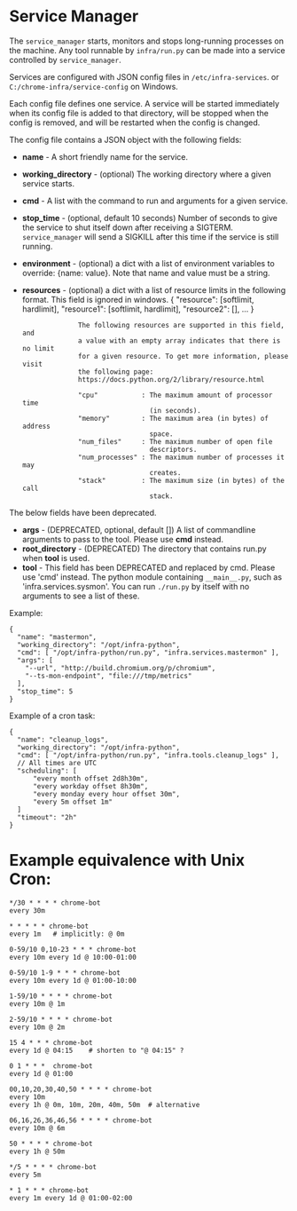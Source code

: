 # Service Manager

The `service_manager` starts, monitors and stops long-running processes on the
machine.  Any tool runnable by `infra/run.py` can be made into a service
controlled by `service_manager`.

Services are configured with JSON config files in `/etc/infra-services`.
or `C:/chrome-infra/service-config` on Windows.

Each config file defines one service.  A service will be started immediately
when its config file is added to that directory, will be stopped when the config
is removed, and will be restarted when the config is changed.

The config file contains a JSON object with the following fields:

* __name__              - A short friendly name for the service.
* __working_directory__ - (optional) The working directory where a given
                          service starts.
* __cmd__               - A list with the command to run and arguments for
                          a given service.
* __stop\_time__  - (optional, default 10 seconds) Number of seconds to give the
                   service to shut itself down after receiving a SIGTERM.
                   `service_manager` will send a SIGKILL after this time if the
                   service is still running.
* __environment__ - (optional) a dict with a list of environment variables to
                    override: {name: value}. Note that name and value must be a
                    string.
* __resources__   - (optional) a dict with a list of resource limits in the
                    following format. This field is ignored in windows.
                    {
                      "resource": [softlimit, hardlimit],
                      "resource1": [softlimit, hardlimit],
                      "resource2": [],
                      ...
                    }

                    The following resources are supported in this field, and
                    a value with an empty array indicates that there is no limit
                    for a given resource. To get more information, please visit
                    the following page:
                    https://docs.python.org/2/library/resource.html

                    "cpu"           : The maximum amount of processor time
                                      (in seconds).
                    "memory"        : The maximum area (in bytes) of address
                                      space.
                    "num_files"     : The maximum number of open file
                                      descriptors.
                    "num_processes" : The maximum number of processes it may
                                      creates.
                    "stack"         : The maximum size (in bytes) of the call
                                      stack.

The below fields have been deprecated.

* __args__       - (DEPRECATED, optional, default [])
                   A list of commandline arguments to pass to the tool.
                   Please use __cmd__ instead.
* __root_directory__  - (DEPRECATED)
                        The directory that contains run.py when __tool__ is
                        used.
* __tool__      - This field has been DEPRECATED and replaced by cmd. Please
                  use 'cmd' instead.
                  The python module containing `__main__.py`, such as
                  'infra.services.sysmon'.  You can run `./run.py` by itself
                  with
                  no arguments to see a list of these.

Example:

    {
      "name": "mastermon",
      "working_directory": "/opt/infra-python",
      "cmd": [ "/opt/infra-python/run.py", "infra.services.mastermon" ],
      "args": [
        "--url", "http://build.chromium.org/p/chromium",
        "--ts-mon-endpoint", "file:///tmp/metrics"
      ],
      "stop_time": 5
    }


Example of a cron task:

    {
      "name": "cleanup_logs",
      "working_directory": "/opt/infra-python",
      "cmd": [ "/opt/infra-python/run.py", "infra.tools.cleanup_logs" ],
      // All times are UTC
      "scheduling": [
          "every month offset 2d8h30m",
          "every workday offset 8h30m",
          "every monday every hour offset 30m",
          "every 5m offset 1m"
      ]
      "timeout": "2h"
    }

# Example equivalence with Unix Cron:

    */30 * * * * chrome-bot
    every 30m

    * * * * * chrome-bot
    every 1m   # implicitly: @ 0m

    0-59/10 0,10-23 * * * chrome-bot
    every 10m every 1d @ 10:00-01:00

    0-59/10 1-9 * * * chrome-bot
    every 10m every 1d @ 01:00-10:00

    1-59/10 * * * * chrome-bot
    every 10m @ 1m

    2-59/10 * * * * chrome-bot
    every 10m @ 2m

    15 4 * * * chrome-bot
    every 1d @ 04:15    # shorten to "@ 04:15" ?

    0 1 * * *  chrome-bot
    every 1d @ 01:00

    00,10,20,30,40,50 * * * * chrome-bot
    every 10m
    every 1h @ 0m, 10m, 20m, 40m, 50m  # alternative

    06,16,26,36,46,56 * * * * chrome-bot
    every 10m @ 6m

    50 * * * * chrome-bot
    every 1h @ 50m

    */5 * * * * chrome-bot
    every 5m

    * 1 * * * chrome-bot
    every 1m every 1d @ 01:00-02:00

